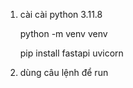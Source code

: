 1. cài 
    cài python 3.11.8

    python -m venv venv

    pip install fastapi uvicorn

2. dùng câu lệnh để run
    
